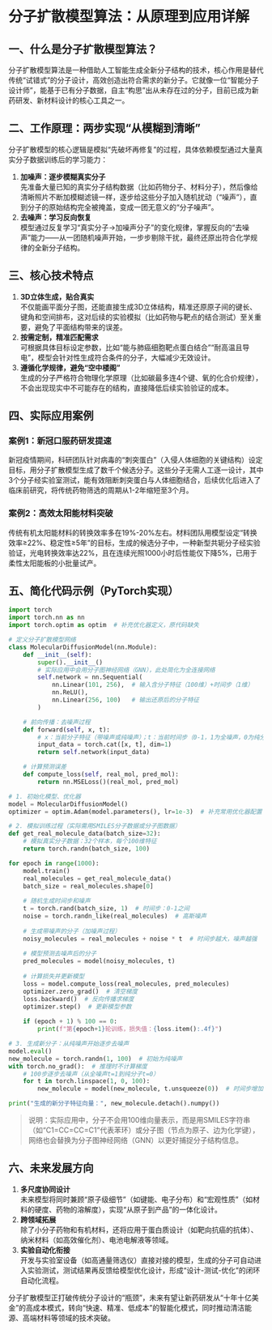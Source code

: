 # 分子扩散模型算法：从原理到应用详解
## 一、什么是分子扩散模型算法？
分子扩散模型算法是一种借助人工智能生成全新分子结构的技术，核心作用是替代传统“试错式”的分子设计，高效创造出符合需求的新分子。它就像一位“智能分子设计师”，能基于已有分子数据，自主“构思”出从未存在过的分子，目前已成为新药研发、新材料设计的核心工具之一。


## 二、工作原理：两步实现“从模糊到清晰”
分子扩散模型的核心逻辑是模拟“先破坏再修复”的过程，具体依赖模型通过大量真实分子数据训练后的学习能力：
1.  **加噪声：逐步模糊真实分子**  
    先准备大量已知的真实分子结构数据（比如药物分子、材料分子），然后像给清晰照片不断加模糊滤镜一样，逐步给这些分子加入随机扰动（“噪声”），直到分子的原始结构完全被掩盖，变成一团无意义的“分子噪声”。
2.  **去噪声：学习反向恢复**  
    模型通过反复学习“真实分子→加噪声分子”的变化规律，掌握反向的“去噪声”能力——从一团随机噪声开始，一步步剔除干扰，最终还原出符合化学规律的全新分子结构。


## 三、核心技术特点
1.  **3D立体生成，贴合真实**  
    不仅能画平面分子图，还能直接生成3D立体结构，精准还原原子间的键长、键角和空间排布，这对后续的实验模拟（比如药物与靶点的结合测试）至关重要，避免了平面结构带来的误差。
2.  **按需定制，精准匹配需求**  
    可根据具体目标设定参数，比如“能与肺癌细胞靶点蛋白结合”“耐高温且导电”，模型会针对性生成符合条件的分子，大幅减少无效设计。
3.  **遵循化学规律，避免“空中楼阁”**  
    生成的分子严格符合物理化学原理（比如碳最多连4个键、氧的化合价规律），不会出现现实中不可能存在的结构，直接降低后续实验验证的成本。


## 四、实际应用案例
### 案例1：新冠口服药研发提速
新冠疫情期间，科研团队针对病毒的“刺突蛋白”（入侵人体细胞的关键结构）设定目标，用分子扩散模型生成了数千个候选分子。这些分子无需人工逐一设计，其中3个分子经实验室测试，能有效阻断刺突蛋白与人体细胞结合，后续优化后进入了临床前研究，将传统药物筛选的周期从1-2年缩短至3个月。

### 案例2：高效太阳能材料突破
传统有机太阳能材料的转换效率多在19%-20%左右。材料团队用模型设定“转换效率≥22%、稳定性≥5年”的目标，生成的候选分子中，一种新型共轭分子经实验验证，光电转换效率达22%，且在连续光照1000小时后性能仅下降5%，已用于柔性太阳能板的小批量试产。


## 五、简化代码示例（PyTorch实现）
```python
import torch
import torch.nn as nn
import torch.optim as optim  # 补充优化器定义，原代码缺失

# 定义分子扩散模型网络
class MolecularDiffusionModel(nn.Module):
    def __init__(self):
        super().__init__()
        # 实际应用中会用分子图神经网络（GNN），此处简化为全连接网络
        self.network = nn.Sequential(
            nn.Linear(101, 256),  # 输入含分子特征（100维）+时间步（1维）
            nn.ReLU(),
            nn.Linear(256, 100)   # 输出还原后的分子特征
        )

    # 前向传播：去噪声过程
    def forward(self, x, t):
        # x：当前分子特征（带噪声或纯噪声）；t：当前时间步（0-1，1为全噪声，0为纯分子）
        input_data = torch.cat([x, t], dim=1)
        return self.network(input_data)

    # 计算预测误差
    def compute_loss(self, real_mol, pred_mol):
        return nn.MSELoss()(real_mol, pred_mol)

# 1. 初始化模型、优化器
model = MolecularDiffusionModel()
optimizer = optim.Adam(model.parameters(), lr=1e-3)  # 补充常用优化器配置

# 2. 模拟训练过程（实际需用SMILES分子数据或分子图数据）
def get_real_molecule_data(batch_size=32):
    # 模拟真实分子数据：32个样本，每个100维特征
    return torch.randn(batch_size, 100)

for epoch in range(1000):
    model.train()
    real_molecules = get_real_molecule_data()
    batch_size = real_molecules.shape[0]
    
    # 随机生成时间步和噪声
    t = torch.rand(batch_size, 1)  # 时间步：0-1之间
    noise = torch.randn_like(real_molecules)  # 高斯噪声
    
    # 生成带噪声的分子（加噪声过程）
    noisy_molecules = real_molecules + noise * t  # 时间步越大，噪声越强
    
    # 模型预测去噪声后的分子
    pred_molecules = model(noisy_molecules, t)
    
    # 计算损失并更新模型
    loss = model.compute_loss(real_molecules, pred_molecules)
    optimizer.zero_grad()  # 清空梯度
    loss.backward()  # 反向传播求梯度
    optimizer.step()  # 更新模型参数
    
    if (epoch + 1) % 100 == 0:
        print(f"第{epoch+1}轮训练，损失值：{loss.item():.4f}")

# 3. 生成新分子：从纯噪声开始逐步去噪声
model.eval()
new_molecule = torch.randn(1, 100)  # 初始为纯噪声
with torch.no_grad():  # 推理时不计算梯度
    # 100步逐步去噪声（从全噪声t=1到纯分子t=0）
    for t in torch.linspace(1, 0, 100):
        new_molecule = model(new_molecule, t.unsqueeze(0))  # 时间步增加维度匹配输入

print("生成的新分子特征向量：", new_molecule.detach().numpy())
```
> 说明：实际应用中，分子不会用100维向量表示，而是用SMILES字符串（如“C1=CC=CC=C1”代表苯环）或分子图（节点为原子、边为化学键），网络也会替换为分子图神经网络（GNN）以更好捕捉分子结构信息。


## 六、未来发展方向
1.  **多尺度协同设计**  
    未来模型将同时兼顾“原子级细节”（如键能、电子分布）和“宏观性质”（如材料的硬度、药物的溶解度），实现“从原子到产品”的一体化设计。
2.  **跨领域拓展**  
    除了小分子药物和有机材料，还将应用于蛋白质设计（如靶向抗癌的抗体）、纳米材料（如高效催化剂）、电池电解液等领域。
3.  **实验自动化衔接**  
    开发与实验室设备（如高通量筛选仪）直接对接的模型，生成的分子可自动进入实验测试，测试结果再反馈给模型优化设计，形成“设计-测试-优化”的闭环自动化流程。


分子扩散模型正打破传统分子设计的“瓶颈”，未来有望让新药研发从“十年十亿美金”的高成本模式，转向“快速、精准、低成本”的智能化模式，同时推动清洁能源、高端材料等领域的技术突破。